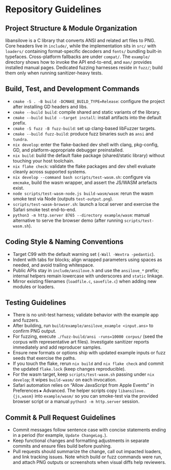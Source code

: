 # Repository Guidelines

## Project Structure & Module Organization
libansilove is a C library that converts ANSI and related art files to PNG. Core headers live in `include/`, while the implementation sits in `src/` with `loaders/` containing format-specific decoders and `fonts/` bundling built-in typefaces. Cross-platform fallbacks are under `compat/`. The `example/` directory shows how to invoke the API end-to-end, and `man/` provides installed manual pages. Dedicated fuzzing harnesses reside in `fuzz/`; build them only when running sanitizer-heavy tests.

## Build, Test, and Development Commands
- `cmake -S . -B build -DCMAKE_BUILD_TYPE=Release`: configure the project after installing GD headers and libs.
- `cmake --build build`: compile shared and static variants of the library.
- `cmake --build build --target install`: install artifacts into the default prefix.
- `cmake -S fuzz -B fuzz-build`: set up clang-based libFuzzer targets.
- `cmake --build fuzz-build`: produce fuzz binaries such as `ansi` and `tundra`.
- `nix develop`: enter the flake-backed dev shell with clang, pkg-config, GD, and platform-appropriate debugger preinstalled.
- `nix build`: build the default flake package (shared/static library) without touching your host toolchain.
- `nix flake check`: validate the flake packages and dev shell evaluate cleanly across supported systems.
- `nix develop --command bash scripts/test-wasm.sh`: configure via `emcmake`, build the wasm wrapper, and assert the JS/WASM artefacts exist.
- `node scripts/test-wasm-node.js build-wasm/wasm`: rerun the wasm smoke test via Node (outputs `test-output.png`).
- `scripts/test-wasm-browser.sh`: launch a local server and exercise the Safari smoke test end-to-end.
- `python3 -m http.server 8765 --directory example/wasm`: manual alternative to serve the browser demo (after running `scripts/test-wasm.sh`).

## Coding Style & Naming Conventions
- Target C99 with the default warning set (`-Wall -Wextra -pedantic`).
- Indent with tabs for blocks; align wrapped parameters using spaces as needed, and avoid trailing whitespace.
- Public APIs stay in `include/ansilove.h` and use the `ansilove_*` prefix; internal helpers remain lowercase with underscores and `static` linkage.
- Mirror existing filenames (`loadfile.c`, `savefile.c`) when adding new modules or loaders.

## Testing Guidelines
- There is no unit-test harness; validate behavior with the example app and fuzzers.
- After building, run `build/example/ansilove_example <input.ans>` to confirm PNG output.
- For fuzzing, execute `./fuzz-build/ansi -runs=10000 corpus/` (seed the corpus with representative art files). Investigate sanitizer reports immediately and add reproducer samples.
- Ensure new formats or options ship with updated example inputs or fuzz seeds that exercise the paths.
- If you touch the flake, rerun `nix build` and `nix flake check` and commit the updated `flake.lock` (keep changes reproducible).
- For the wasm target, keep `scripts/test-wasm.sh` passing under `nix develop`; it wipes `build-wasm/` on each invocation.
- Safari automation relies on “Allow JavaScript from Apple Events” in Preferences ▸ Advanced. The helper scripts copy `libansilove.{js,wasm}` into `example/wasm/` so you can smoke-test via the provided browser script or a manual `python3 -m http.server` session.

## Commit & Pull Request Guidelines
- Commit messages follow sentence case with concise statements ending in a period (for example, `Update ChangeLog.`).
- Keep functional changes and formatting adjustments in separate commits and ensure files build before pushing.
- Pull requests should summarize the change, call out impacted loaders, and link tracking issues. Note which build or fuzz commands were run, and attach PNG outputs or screenshots when visual diffs help reviewers.
